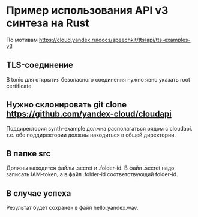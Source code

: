 # Пример использования API v3 синтеза на Rust
По мотивам https://cloud.yandex.ru/docs/speechkit/tts/api/tts-examples-v3

## TLS-соединение
В tonic для открытия безопасного соединения нужно явно указать root certificate.

## Нужно склонировать git clone https://github.com/yandex-cloud/cloudapi
Поддиректория synth-example должна располагаться рядом с cloudapi. т.е. обе поддиректории должны находиться в общей директории. 

## В папке src 
Должны находится файлы .secret и .folder-id. В файл .secret надо записать IAM-token, а в файл .folder-id соответствующий folder-id.

## В случае успеха
Результат будет сохранен в файл hello_yandex.wav.